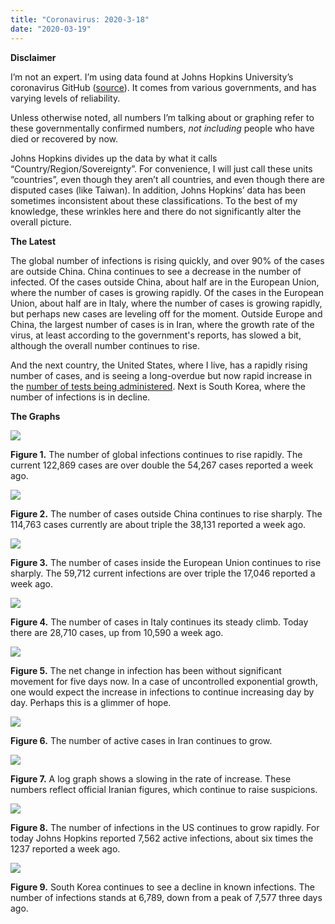 ```yaml
---
title: "Coronavirus: 2020-3-18"
date: "2020-03-19"
---
```


**Disclaimer**

I’m not an expert. I’m using data found at Johns Hopkins University’s coronavirus GitHub ([source](https://github.com/CSSEGISandData/COVID-19/tree/master/csse_covid_19_data/csse_covid_19_daily_reports)). It comes from various governments, and has varying levels of reliability.

Unless otherwise noted, all numbers I’m talking about or graphing refer to these governmentally confirmed numbers, _not including_ people who have died or recovered by now.

Johns Hopkins divides up the data by what it calls “Country/Region/Sovereignty”. For convenience, I will just call these units “countries”, even though they aren’t all countries, and even though there are disputed cases (like Taiwan). In addition, Johns Hopkins’ data has been sometimes inconsistent about these classifications. To the best of my knowledge, these wrinkles here and there do not significantly alter the overall picture.

**The Latest**

The global number of infections is rising quickly, and over 90% of the cases are outside China. China continues to see a decrease in the number of infected. Of the cases outside China, about half are in the European Union, where the number of cases is growing rapidly. Of the cases in the European Union, about half are in Italy, where the number of cases is growing rapidly, but perhaps new cases are leveling off for the moment. Outside Europe and China, the largest number of cases is in Iran, where the growth rate of the virus, at least according to the government's reports, has slowed a bit, although the overall number continues to rise.

And the next country, the United States, where I live, has a rapidly rising number of cases, and is seeing a long-overdue but now rapid increase in the [number of tests being administered](https://covidtracking.com/us-daily/). Next is South Korea, where the number of infections is in decline.

**The Graphs**

![](../../i/7s.png)

**Figure 1.** The number of global infections continues to rise rapidly. The current 122,869 cases are over double the 54,267 cases reported a week ago.

![](../../i/7t.png)

**Figure 2.** The number of cases outside China continues to rise sharply. The 114,763 cases currently are about triple the 38,131 reported a week ago.

![](../../i/7u.png)

**Figure 3.** The number of cases inside the European Union continues to rise sharply. The 59,712 current infections are over triple the 17,046 reported a week ago.

![](../../i/7v.png)

**Figure 4.** The number of cases in Italy continues its steady climb. Today there are 28,710 cases, up from 10,590 a week ago.

![](../../i/7w.png)

**Figure 5.** The net change in infection has been without significant movement for five days now. In a case of uncontrolled exponential growth, one would expect the increase in infections to continue increasing day by day. Perhaps this is a glimmer of hope.

![](../../i/7x.png)

**Figure 6.** The number of active cases in Iran continues to grow.

![](../../i/7y.png)

**Figure 7.** A log graph shows a slowing in the rate of increase. These numbers reflect official Iranian figures, which continue to raise suspicions.

![](../../i/7z.png)

**Figure 8.** The number of infections in the US continues to grow rapidly. For today Johns Hopkins reported 7,562 active infections, about six times the 1237 reported a week ago.

![](../../i/8a.png)

**Figure 9.** South Korea continues to see a decline in known infections. The number of infections stands at 6,789, down from a peak of 7,577 three days ago.
